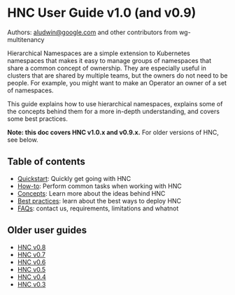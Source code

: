 # HNC User Guide v1.0 (and v0.9)

Authors: aludwin@google.com and other contributors from wg-multitenancy

Hierarchical Namespaces are a simple extension to Kubernetes namespaces that
makes it easy to manage groups of namespaces that share a common concept of
ownership. They are especially useful in clusters that are shared by multiple
teams, but the owners do not need to be people. For example, you might want to
make an Operator an owner of a set of namespaces.

This guide explains how to use hierarchical namespaces, explains some of the
concepts behind them for a more in-depth understanding, and covers some best
practices.

**Note: this doc covers HNC v1.0.x and v0.9.x.** For older versions of HNC, see
below.

## Table of contents

* [Quickstart](quickstart.md): Quickly get going with HNC
* [How-to](how-to.md): Perform common tasks when working with HNC
* [Concepts](concepts.md): Learn more about the ideas behind HNC
* [Best practices](best-practices.md): learn about the best ways to deploy HNC
* [FAQs](faq.md): contact us, requirements, limitations and whatnot

## Older user guides

* [HNC v0.8](https://github.com/kubernetes-sigs/multi-tenancy/tree/hnc-v0.8/incubator/hnc/docs/user-guide)
* [HNC v0.7](https://github.com/kubernetes-sigs/multi-tenancy/tree/hnc-v0.7/incubator/hnc/docs/user-guide)
* [HNC v0.6](https://github.com/kubernetes-sigs/multi-tenancy/tree/hnc-v0.6/incubator/hnc/docs/user-guide)
* [HNC v0.5](https://github.com/kubernetes-sigs/multi-tenancy/tree/hnc-v0.5/incubator/hnc/docs/user-guide)
* [HNC v0.4](https://github.com/kubernetes-sigs/multi-tenancy/tree/hnc-v0.4/incubator/hnc/docs/user-guide)
* [HNC v0.3](https://docs.google.com/document/d/1XVVv1ha4j1WUaszu3mmlACeWPUJXbJhA6zntxswrsco)
